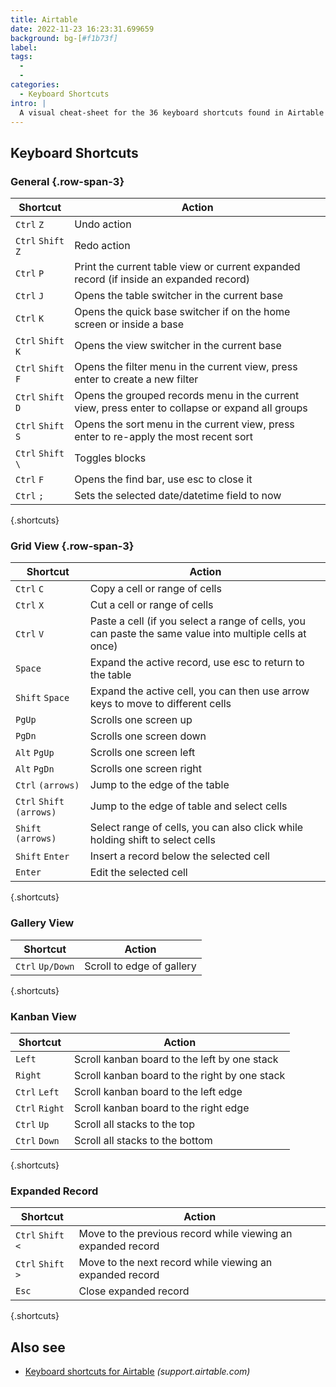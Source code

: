 ```yaml
---
title: Airtable
date: 2022-11-23 16:23:31.699659
background: bg-[#f1b73f]
label:
tags:
  -
  -
categories:
  - Keyboard Shortcuts
intro: |
  A visual cheat-sheet for the 36 keyboard shortcuts found in Airtable
---
```


## Keyboard Shortcuts

### General {.row-span-3}

| Shortcut           | Action                                                                                           |
| ------------------ | ------------------------------------------------------------------------------------------------ |
| `Ctrl` `Z`         | Undo action                                                                                      |
| `Ctrl` `Shift` `Z` | Redo action                                                                                      |
| `Ctrl` `P`         | Print the current table view or current expanded record (if inside an expanded record)           |
| `Ctrl` `J`         | Opens the table switcher in the current base                                                     |
| `Ctrl` `K`         | Opens the quick base switcher if on the home screen or inside a base                             |
| `Ctrl` `Shift` `K` | Opens the view switcher in the current base                                                      |
| `Ctrl` `Shift` `F` | Opens the filter menu in the current view, press enter to create a new filter                    |
| `Ctrl` `Shift` `D` | Opens the grouped records menu in the current view, press enter to collapse or expand all groups |
| `Ctrl` `Shift` `S` | Opens the sort menu in the current view, press enter to re-apply the most recent sort            |
| `Ctrl` `Shift` `\` | Toggles blocks                                                                                   |
| `Ctrl` `F`         | Opens the find bar, use esc to close it                                                          |
| `Ctrl` `;`         | Sets the selected date/datetime field to now                                                     |

{.shortcuts}

### Grid View {.row-span-3}

| Shortcut                  | Action                                                                                                  |
| ------------------------- | ------------------------------------------------------------------------------------------------------- |
| `Ctrl` `C`                | Copy a cell or range of cells                                                                           |
| `Ctrl` `X`                | Cut a cell or range of cells                                                                            |
| `Ctrl` `V`                | Paste a cell (if you select a range of cells, you can paste the same value into multiple cells at once) |
| `Space`                   | Expand the active record, use esc to return to the table                                                |
| `Shift` `Space`           | Expand the active cell, you can then use arrow keys to move to different cells                          |
| `PgUp`                    | Scrolls one screen up                                                                                   |
| `PgDn`                    | Scrolls one screen down                                                                                 |
| `Alt` `PgUp`              | Scrolls one screen left                                                                                 |
| `Alt` `PgDn`              | Scrolls one screen right                                                                                |
| `Ctrl` `(arrows)`         | Jump to the edge of the table                                                                           |
| `Ctrl` `Shift` `(arrows)` | Jump to the edge of table and select cells                                                              |
| `Shift` `(arrows)`        | Select range of cells, you can also click while holding shift to select cells                           |
| `Shift` `Enter`           | Insert a record below the selected cell                                                                 |
| `Enter`                   | Edit the selected cell                                                                                  |

{.shortcuts}

### Gallery View

| Shortcut         | Action                    |
| ---------------- | ------------------------- |
| `Ctrl` `Up/Down` | Scroll to edge of gallery |

{.shortcuts}

### Kanban View

| Shortcut       | Action                                        |
| -------------- | --------------------------------------------- |
| `Left`         | Scroll kanban board to the left by one stack  |
| `Right`        | Scroll kanban board to the right by one stack |
| `Ctrl` `Left`  | Scroll kanban board to the left edge          |
| `Ctrl` `Right` | Scroll kanban board to the right edge         |
| `Ctrl` `Up`    | Scroll all stacks to the top                  |
| `Ctrl` `Down`  | Scroll all stacks to the bottom               |

{.shortcuts}

### Expanded Record

| Shortcut           | Action                                                       |
| ------------------ | ------------------------------------------------------------ |
| `Ctrl` `Shift` `<` | Move to the previous record while viewing an expanded record |
| `Ctrl` `Shift` `>` | Move to the next record while viewing an expanded record     |
| `Esc`              | Close expanded record                                        |

{.shortcuts}

## Also see

- [Keyboard shortcuts for Airtable](https://support.airtable.com/hc/en-us/articles/204143385-Airtable-keyboard-shortcuts)
  _(support.airtable.com)_

